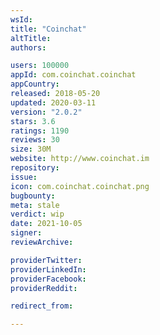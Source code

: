 ```yaml
---
wsId: 
title: "Coinchat"
altTitle: 
authors:

users: 100000
appId: com.coinchat.coinchat
appCountry: 
released: 2018-05-20
updated: 2020-03-11
version: "2.0.2"
stars: 3.6
ratings: 1190
reviews: 30
size: 30M
website: http://www.coinchat.im
repository: 
issue: 
icon: com.coinchat.coinchat.png
bugbounty: 
meta: stale
verdict: wip
date: 2021-10-05
signer: 
reviewArchive:

providerTwitter: 
providerLinkedIn: 
providerFacebook: 
providerReddit: 

redirect_from:

---
```


